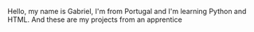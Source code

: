 Hello, my name is Gabriel, I'm from Portugal and I'm learning Python and HTML.
And these are my projects from an apprentice
